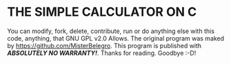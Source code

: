 THE SIMPLE CALCULATOR ON C
==========================

You can modify, fork, delete, contribute, run or do anything else with this code, anything,
 that GNU GPL v2.0 Allows. The original program was maked by
  https://github.com/MisterBelegro. This program is published with
   ***ABSOLUTELY NO WARRANTY!***. 
Thanks for reading. Goodbye :-D!
